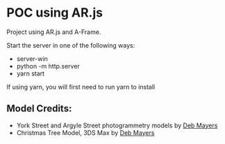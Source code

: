 # POC using AR.js

Project using AR.js and A-Frame.

Start the server in one of the following ways:
* server-win 
* python -m http.server
* yarn start

If using yarn, you will first need to run yarn to install

## Model Credits:
* York Street and Argyle Street photogrammetry models by [Deb Mayers](https://debmayers.com/)
* Christmas Tree Model, 3DS Max by [Deb Mayers](https://debmayers.com/)

